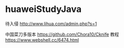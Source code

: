 # huaweiStudyJava

待入侵
http://www.lihua.com/admin.php?s=1

中国菜刀多版本
https://github.com/Chora10/Cknife
教程
https://www.webshell.cc/6474.html
